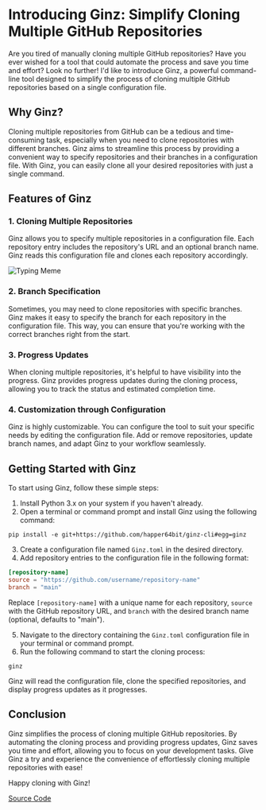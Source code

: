 
# Introducing Ginz: Simplify Cloning Multiple GitHub Repositories

Are you tired of manually cloning multiple GitHub repositories? Have you ever wished for a tool that could automate the process and save you time and effort? Look no further! I'd like to introduce Ginz, a powerful command-line tool designed to simplify the process of cloning multiple GitHub repositories based on a single configuration file.


## Why Ginz?

Cloning multiple repositories from GitHub can be a tedious and time-consuming task, especially when you need to clone repositories with different branches. Ginz aims to streamline this process by providing a convenient way to specify repositories and their branches in a configuration file. With Ginz, you can easily clone all your desired repositories with just a single command.


## Features of Ginz

### 1. Cloning Multiple Repositories

Ginz allows you to specify multiple repositories in a configuration file. Each repository entry includes the repository's URL and an optional branch name. Ginz reads this configuration file and clones each repository accordingly.

![Typing Meme](https://media.tenor.com/KbXIBwtIzoYAAAAC/piano-bruce-almighty.gif)

### 2. Branch Specification

Sometimes, you may need to clone repositories with specific branches. Ginz makes it easy to specify the branch for each repository in the configuration file. This way, you can ensure that you're working with the correct branches right from the start.

### 3. Progress Updates

When cloning multiple repositories, it's helpful to have visibility into the progress. Ginz provides progress updates during the cloning process, allowing you to track the status and estimated completion time.

### 4. Customization through Configuration

Ginz is highly customizable. You can configure the tool to suit your specific needs by editing the configuration file. Add or remove repositories, update branch names, and adapt Ginz to your workflow seamlessly.

## Getting Started with Ginz

To start using Ginz, follow these simple steps:

1. Install Python 3.x on your system if you haven't already.
2. Open a terminal or command prompt and install Ginz using the following command:

```shell
pip install -e git+https://github.com/happer64bit/ginz-cli#egg=ginz
```

3. Create a configuration file named `Ginz.toml` in the desired directory.
4. Add repository entries to the configuration file in the following format:

```toml
[repository-name]
source = "https://github.com/username/repository-name"
branch = "main"
```

Replace `[repository-name]` with a unique name for each repository, `source` with the GitHub repository URL, and `branch` with the desired branch name (optional, defaults to "main").

5. Navigate to the directory containing the `Ginz.toml` configuration file in your terminal or command prompt.
6. Run the following command to start the cloning process:

```shell
ginz
```

Ginz will read the configuration file, clone the specified repositories, and display progress updates as it progresses.

## Conclusion

Ginz simplifies the process of cloning multiple GitHub repositories. By automating the cloning process and providing progress updates, Ginz saves you time and effort, allowing you to focus on your development tasks. Give Ginz a try and experience the convenience of effortlessly cloning multiple repositories with ease!

Happy cloning with Ginz!

[Source Code](https://github.com/happer64bit/ginz-cli)
